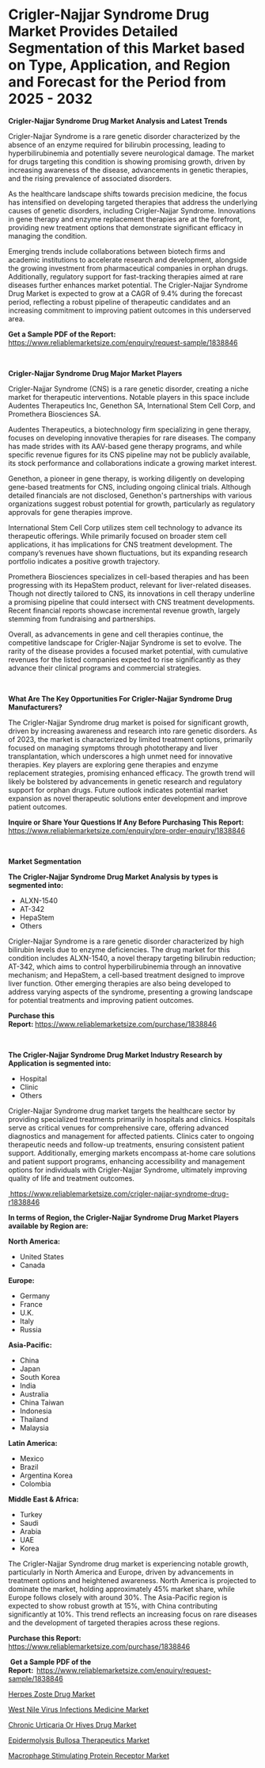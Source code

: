 <p><h1>Crigler-Najjar Syndrome Drug Market Provides Detailed Segmentation of this Market based on Type, Application, and Region and Forecast for the Period from 2025 - 2032</h1></p><p><strong>Crigler-Najjar Syndrome Drug Market Analysis and Latest Trends</strong></p>
<p><p>Crigler-Najjar Syndrome is a rare genetic disorder characterized by the absence of an enzyme required for bilirubin processing, leading to hyperbilirubinemia and potentially severe neurological damage. The market for drugs targeting this condition is showing promising growth, driven by increasing awareness of the disease, advancements in genetic therapies, and the rising prevalence of associated disorders. </p><p>As the healthcare landscape shifts towards precision medicine, the focus has intensified on developing targeted therapies that address the underlying causes of genetic disorders, including Crigler-Najjar Syndrome. Innovations in gene therapy and enzyme replacement therapies are at the forefront, providing new treatment options that demonstrate significant efficacy in managing the condition.</p><p>Emerging trends include collaborations between biotech firms and academic institutions to accelerate research and development, alongside the growing investment from pharmaceutical companies in orphan drugs. Additionally, regulatory support for fast-tracking therapies aimed at rare diseases further enhances market potential. The Crigler-Najjar Syndrome Drug Market is expected to grow at a CAGR of 9.4% during the forecast period, reflecting a robust pipeline of therapeutic candidates and an increasing commitment to improving patient outcomes in this underserved area.</p></p>
<p><strong>Get a Sample PDF of the Report:&nbsp;</strong> <a href="https://www.reliablemarketsize.com/enquiry/request-sample/1838846?utm_campaign=2003&utm_medium=2&utm_source=Github&utm_content=ia&utm_term=09032025&utm_id=crigler-najjar-syndrome-drug">https://www.reliablemarketsize.com/enquiry/request-sample/1838846</a></p>
<p>&nbsp;</p>
<p><strong>Crigler-Najjar Syndrome Drug Major Market Players</strong></p>
<p><p>Crigler-Najjar Syndrome (CNS) is a rare genetic disorder, creating a niche market for therapeutic interventions. Notable players in this space include Audentes Therapeutics Inc, Genethon SA, International Stem Cell Corp, and Promethera Biosciences SA.</p><p>Audentes Therapeutics, a biotechnology firm specializing in gene therapy, focuses on developing innovative therapies for rare diseases. The company has made strides with its AAV-based gene therapy programs, and while specific revenue figures for its CNS pipeline may not be publicly available, its stock performance and collaborations indicate a growing market interest. </p><p>Genethon, a pioneer in gene therapy, is working diligently on developing gene-based treatments for CNS, including ongoing clinical trials. Although detailed financials are not disclosed, Genethon's partnerships with various organizations suggest robust potential for growth, particularly as regulatory approvals for gene therapies improve.</p><p>International Stem Cell Corp utilizes stem cell technology to advance its therapeutic offerings. While primarily focused on broader stem cell applications, it has implications for CNS treatment development. The company’s revenues have shown fluctuations, but its expanding research portfolio indicates a positive growth trajectory.</p><p>Promethera Biosciences specializes in cell-based therapies and has been progressing with its HepaStem product, relevant for liver-related diseases. Though not directly tailored to CNS, its innovations in cell therapy underline a promising pipeline that could intersect with CNS treatment developments. Recent financial reports showcase incremental revenue growth, largely stemming from fundraising and partnerships.</p><p>Overall, as advancements in gene and cell therapies continue, the competitive landscape for Crigler-Najjar Syndrome is set to evolve. The rarity of the disease provides a focused market potential, with cumulative revenues for the listed companies expected to rise significantly as they advance their clinical programs and commercial strategies.</p></p>
<p>&nbsp;</p>
<p><strong>What Are The Key Opportunities For Crigler-Najjar Syndrome Drug Manufacturers?</strong></p>
<p><p>The Crigler-Najjar Syndrome drug market is poised for significant growth, driven by increasing awareness and research into rare genetic disorders. As of 2023, the market is characterized by limited treatment options, primarily focused on managing symptoms through phototherapy and liver transplantation, which underscores a high unmet need for innovative therapies. Key players are exploring gene therapies and enzyme replacement strategies, promising enhanced efficacy. The growth trend will likely be bolstered by advancements in genetic research and regulatory support for orphan drugs. Future outlook indicates potential market expansion as novel therapeutic solutions enter development and improve patient outcomes.</p></p>
<p><strong>Inquire or Share Your Questions If Any Before Purchasing This Report:</strong> <a href="https://www.reliablemarketsize.com/enquiry/pre-order-enquiry/1838846?utm_campaign=2003&utm_medium=2&utm_source=Github&utm_content=ia&utm_term=09032025&utm_id=crigler-najjar-syndrome-drug">https://www.reliablemarketsize.com/enquiry/pre-order-enquiry/1838846</a></p>
<p>&nbsp;</p>
<p><strong>Market Segmentation</strong></p>
<p><strong>The Crigler-Najjar Syndrome Drug Market Analysis by types is segmented into:</strong></p>
<p><ul><li>ALXN-1540</li><li>AT-342</li><li>HepaStem</li><li>Others</li></ul></p>
<p><p>Crigler-Najjar Syndrome is a rare genetic disorder characterized by high bilirubin levels due to enzyme deficiencies. The drug market for this condition includes ALXN-1540, a novel therapy targeting bilirubin reduction; AT-342, which aims to control hyperbilirubinemia through an innovative mechanism; and HepaStem, a cell-based treatment designed to improve liver function. Other emerging therapies are also being developed to address varying aspects of the syndrome, presenting a growing landscape for potential treatments and improving patient outcomes.</p></p>
<p><strong>Purchase this Report:&nbsp;</strong><a href="https://www.reliablemarketsize.com/purchase/1838846?utm_campaign=2003&utm_medium=2&utm_source=Github&utm_content=ia&utm_term=09032025&utm_id=crigler-najjar-syndrome-drug">https://www.reliablemarketsize.com/purchase/1838846</a></p>
<p>&nbsp;</p>
<p><strong>The Crigler-Najjar Syndrome Drug Market Industry Research by Application is segmented into:</strong></p>
<p><ul><li>Hospital</li><li>Clinic</li><li>Others</li></ul></p>
<p><p>Crigler-Najjar Syndrome drug market targets the healthcare sector by providing specialized treatments primarily in hospitals and clinics. Hospitals serve as critical venues for comprehensive care, offering advanced diagnostics and management for affected patients. Clinics cater to ongoing therapeutic needs and follow-up treatments, ensuring consistent patient support. Additionally, emerging markets encompass at-home care solutions and patient support programs, enhancing accessibility and management options for individuals with Crigler-Najjar Syndrome, ultimately improving quality of life and treatment outcomes.</p></p>
<p><a href="https://www.reliablemarketsize.com/crigler-najjar-syndrome-drug-r1838846?utm_campaign=2003&utm_medium=2&utm_source=Github&utm_content=ia&utm_term=09032025&utm_id=crigler-najjar-syndrome-drug">&nbsp;https://www.reliablemarketsize.com/crigler-najjar-syndrome-drug-r1838846</a></p>
<p><strong>In terms of Region, the Crigler-Najjar Syndrome Drug Market Players available by Region are:</strong></p>
<p>
    <p> <strong> North America: </strong>
        <ul>
            <li>United States</li>
            <li>Canada</li>
        </ul>
        </p> 
    <p> <strong> Europe: </strong>
        <ul>
            <li>Germany</li>
            <li>France</li>
            <li>U.K.</li>
            <li>Italy</li>
            <li>Russia</li>
        </ul>
        </p> 
    <p> <strong> Asia-Pacific: </strong>
        <ul>
            <li>China</li>
            <li>Japan</li>
            <li>South Korea</li>
            <li>India</li>
            <li>Australia</li>
            <li>China Taiwan</li>
            <li>Indonesia</li>
            <li>Thailand</li>
            <li>Malaysia</li>
        </ul>
        </p> 
    <p> <strong> Latin America: </strong>
        <ul>
            <li>Mexico</li>
            <li>Brazil</li>
            <li>Argentina Korea</li>
            <li>Colombia</li>
        </ul>
        </p> 
    <p> <strong> Middle East & Africa: </strong>
        <ul>
            <li>Turkey</li>
            <li>Saudi</li>
            <li>Arabia</li>
            <li>UAE</li>
            <li>Korea</li>
        </ul>
    </p>
    </p>
<p><p>The Crigler-Najjar Syndrome drug market is experiencing notable growth, particularly in North America and Europe, driven by advancements in treatment options and heightened awareness. North America is projected to dominate the market, holding approximately 45% market share, while Europe follows closely with around 30%. The Asia-Pacific region is expected to show robust growth at 15%, with China contributing significantly at 10%. This trend reflects an increasing focus on rare diseases and the development of targeted therapies across these regions.</p></p>
<p><strong>Purchase this Report: </strong><a href="https://www.reliablemarketsize.com/purchase/1838846?utm_campaign=2003&utm_medium=2&utm_source=Github&utm_content=ia&utm_term=09032025&utm_id=crigler-najjar-syndrome-drug">https://www.reliablemarketsize.com/purchase/1838846</a></p>
<p>&nbsp;<strong>Get a Sample PDF of the Report:&nbsp;&nbsp;</strong><a href="https://www.reliablemarketsize.com/enquiry/request-sample/1838846?utm_campaign=2003&utm_medium=2&utm_source=Github&utm_content=ia&utm_term=09032025&utm_id=crigler-najjar-syndrome-drug">https://www.reliablemarketsize.com/enquiry/request-sample/1838846</a></p>
<p><strong></strong></p>
<p><p><a href="https://github.com/gitfwelday/Market-Research-Report-List-1/blob/main/herpes-zoste-drug-market.md?utm_campaign=2003&utm_medium=2&utm_source=Github&utm_content=ia&utm_term=09032025&utm_id=crigler-najjar-syndrome-drug">Herpes Zoste Drug Market</a></p><p><a href="https://github.com/mronmizoe/Market-Research-Report-List-1/blob/main/west-nile-virus-infections-medicine-market.md?utm_campaign=2003&utm_medium=2&utm_source=Github&utm_content=ia&utm_term=09032025&utm_id=crigler-najjar-syndrome-drug">West Nile Virus Infections Medicine Market</a></p><p><a href="https://github.com/makzzochil/Market-Research-Report-List-1/blob/main/chronic-urticaria-or-hives-drug-market.md?utm_campaign=2003&utm_medium=2&utm_source=Github&utm_content=ia&utm_term=09032025&utm_id=crigler-najjar-syndrome-drug">Chronic Urticaria Or Hives Drug Market</a></p><p><a href="https://github.com/heinslakey2x/Market-Research-Report-List-1/blob/main/epidermolysis-bullosa-therapeutics-market.md?utm_campaign=2003&utm_medium=2&utm_source=Github&utm_content=ia&utm_term=09032025&utm_id=crigler-najjar-syndrome-drug">Epidermolysis Bullosa Therapeutics Market</a></p><p><a href="https://github.com/buseknoden2b/Market-Research-Report-List-1/blob/main/macrophage-stimulating-protein-receptor-market.md?utm_campaign=2003&utm_medium=2&utm_source=Github&utm_content=ia&utm_term=09032025&utm_id=crigler-najjar-syndrome-drug">Macrophage Stimulating Protein Receptor Market</a></p></p>